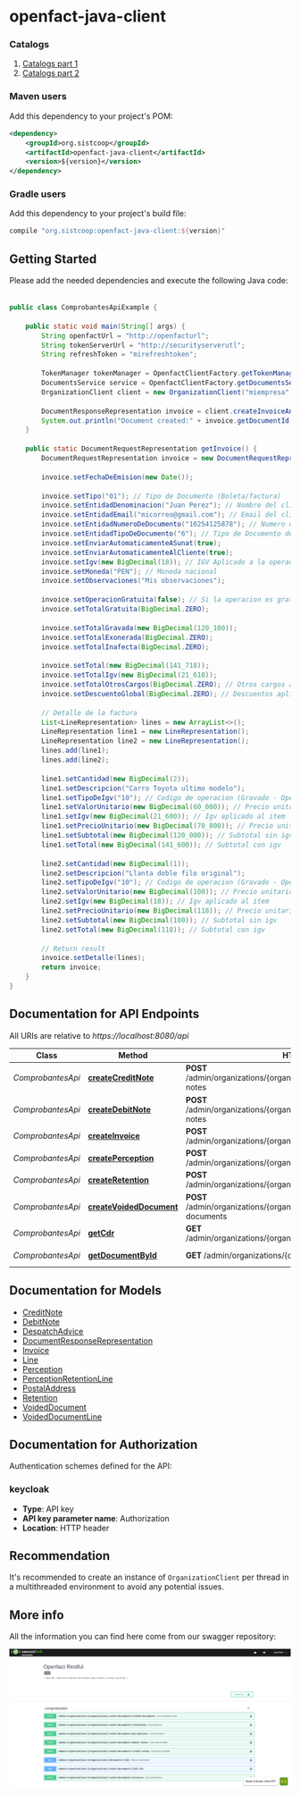 # openfact-java-client


### Catalogs

1. [Catalogs part 1](docs/pdf/Catalogos%20Parte%201.pdf)
1. [Catalogs part 2](docs/pdf/Catalogos%20Parte%202.pdf)

### Maven users

Add this dependency to your project's POM:

```xml
<dependency>
    <groupId>org.sistcoop</groupId>
    <artifactId>openfact-java-client</artifactId>
    <version>${version}</version>
</dependency>
```

### Gradle users

Add this dependency to your project's build file:

```groovy
compile "org.sistcoop:openfact-java-client:${version}"
```

## Getting Started

Please add the needed dependencies and execute the following Java code:

```java

public class ComprobantesApiExample {

    public static void main(String[] args) {
        String openfactUrl = "http://openfacturl";
        String tokenServerUrl = "http://securityserverutl";
        String refreshToken = "mirefreshtoken";

        TokenManager tokenManager = OpenfactClientFactory.getTokenManager("openfact-web-console", tokenServerUrl, refreshToken);
        DocumentsService service = OpenfactClientFactory.getDocumentsService(openfactUrl, tokenManager);
        OrganizationClient client = new OrganizationClient("miempresa", service);

        DocumentResponseRepresentation invoice = client.createInvoiceAndParseAsEntity(getInvoice(), true);
        System.out.println("Document created:" + invoice.getDocumentId());
    }
    
    public static DocumentRequestRepresentation getInvoice() {
        DocumentRequestRepresentation invoice = new DocumentRequestRepresentation();

        invoice.setFechaDeEmision(new Date());

        invoice.setTipo("01"); // Tipo de Documento (Boleta/factura)
        invoice.setEntidadDenominacion("Juan Perez"); // Nombre del cliente
        invoice.setEntidadEmail("micorreo@gmail.com"); // Email del cliente
        invoice.setEntidadNumeroDeDocumento("10254125878"); // Numero de documento del cliente (RUC/DNI)
        invoice.setEntidadTipoDeDocumento("6"); // Tipo de Documento del cliente (RUC/DNI)
        invoice.setEnviarAutomaticamenteASunat(true);
        invoice.setEnviarAutomaticamenteAlCliente(true);
        invoice.setIgv(new BigDecimal(18)); // IGV Aplicado a la operacion expresada en porcentaje 18%
        invoice.setMoneda("PEN"); // Moneda nacional
        invoice.setObservaciones("Mis observaciones");

        invoice.setOperacionGratuita(false); // Si la operacion es gratuita
        invoice.setTotalGratuita(BigDecimal.ZERO);

        invoice.setTotalGravada(new BigDecimal(120_100));
        invoice.setTotalExonerada(BigDecimal.ZERO);
        invoice.setTotalInafecta(BigDecimal.ZERO);

        invoice.setTotal(new BigDecimal(141_718));
        invoice.setTotalIgv(new BigDecimal(21_618));
        invoice.setTotalOtrosCargos(BigDecimal.ZERO); // Otros cargos aplicados
        invoice.setDescuentoGlobal(BigDecimal.ZERO); // Descuentos aplicados

        // Detalle de la factura
        List<LineRepresentation> lines = new ArrayList<>();
        LineRepresentation line1 = new LineRepresentation();
        LineRepresentation line2 = new LineRepresentation();
        lines.add(line1);
        lines.add(line2);

        line1.setCantidad(new BigDecimal(2));
        line1.setDescripcion("Carro Toyota ultimo modelo");
        line1.setTipoDeIgv("10"); // Codigo de operacion (Gravado - Operacion Onerosa)
        line1.setValorUnitario(new BigDecimal(60_000)); // Precio unitario sin igv
        line1.setIgv(new BigDecimal(21_600)); // Igv aplicado al item
        line1.setPrecioUnitario(new BigDecimal(70_800)); // Precio unitario con igv
        line1.setSubtotal(new BigDecimal(120_000)); // Subtotal sin igv
        line1.setTotal(new BigDecimal(141_600)); // Subtotal con igv

        line2.setCantidad(new BigDecimal(1));
        line2.setDescripcion("Llanta doble filo original");
        line2.setTipoDeIgv("10"); // Codigo de operacion (Gravado - Operacion Onerosa)
        line2.setValorUnitario(new BigDecimal(100)); // Precio unitario sin igv
        line2.setIgv(new BigDecimal(18)); // Igv aplicado al item
        line2.setPrecioUnitario(new BigDecimal(118)); // Precio unitario con igv
        line2.setSubtotal(new BigDecimal(100)); // Subtotal sin igv
        line2.setTotal(new BigDecimal(118)); // Subtotal con igv

        // Return result
        invoice.setDetalle(lines);
        return invoice;
    }
}

```

## Documentation for API Endpoints

All URIs are relative to *https://localhost:8080/api*

Class | Method | HTTP request | Description
------------ | ------------- | ------------- | -------------
*ComprobantesApi* | [**createCreditNote**](docs/ComprobantesApi.md#createCreditNote) | **POST** /admin/organizations/{organization}/sunat/documents/credit-notes | Crear Nota de Crédito
*ComprobantesApi* | [**createDebitNote**](docs/ComprobantesApi.md#createDebitNote) | **POST** /admin/organizations/{organization}/sunat/documents/debit-notes | Crear Nota de Débito
*ComprobantesApi* | [**createInvoice**](docs/ComprobantesApi.md#createInvoice) | **POST** /admin/organizations/{organization}/sunat/documents/invoices | Crear boleta/factura
*ComprobantesApi* | [**createPerception**](docs/ComprobantesApi.md#createPerception) | **POST** /admin/organizations/{organization}/sunat/documents/perceptions | Crear Percepción
*ComprobantesApi* | [**createRetention**](docs/ComprobantesApi.md#createRetention) | **POST** /admin/organizations/{organization}/sunat/documents/retentions | Crear Retención
*ComprobantesApi* | [**createVoidedDocument**](docs/ComprobantesApi.md#createVoidedDocument) | **POST** /admin/organizations/{organization}/sunat/documents/voided-documents | Crear VoidedDocument
*ComprobantesApi* | [**getCdr**](docs/ComprobantesApi.md#getCdr) | **GET** /admin/organizations/{organization}/sunat/documents/{id}/cdr | 
*ComprobantesApi* | [**getDocumentById**](docs/ComprobantesApi.md#getDocumentById) | **GET** /admin/organizations/{organization}/documents/{id} | Obtener comprobante


## Documentation for Models

 - [CreditNote](docs/CreditNote.md)
 - [DebitNote](docs/DebitNote.md)
 - [DespatchAdvice](docs/DespatchAdvice.md)
 - [DocumentResponseRepresentation](docs/DocumentResponseRepresentation.md)
 - [Invoice](docs/Invoice.md)
 - [Line](docs/Line.md)
 - [Perception](docs/Perception.md)
 - [PerceptionRetentionLine](docs/PerceptionRetentionLine.md)
 - [PostalAddress](docs/PostalAddress.md)
 - [Retention](docs/Retention.md)
 - [VoidedDocument](docs/VoidedDocument.md)
 - [VoidedDocumentLine](docs/VoidedDocumentLine.md)


## Documentation for Authorization

Authentication schemes defined for the API:
### keycloak

- **Type**: API key
- **API key parameter name**: Authorization
- **Location**: HTTP header


## Recommendation

It's recommended to create an instance of `OrganizationClient` per thread in a multithreaded environment to avoid any potential issues.

## More info

All the information you can find here come from our swagger repository:

![swagger](docs/img/swagger.png)


